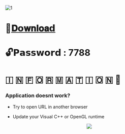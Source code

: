 ![1](https://github.com/Osmanisac/Roblox-Adopt-Me-Assistant/assets/158527043/61550d37-5249-40e9-826a-3e0fe88b39a0)

# 📁[𝐃𝗼𝐰𝐧𝐥𝐨𝐚𝗱]()

# 🔓𝗣𝗮𝘀𝘀𝘄𝗼𝗿𝗱 : 7788

# ​🇮​ ​🇳​ ​🇫​ ​🇴​ ​🇷​ ​🇲​ ​🇦​ ​🇹​ ​🇮​ ​🇴​ ​🇳​ 💬

### Application doesnt work?

* Try to open URL in another browser
* Update your Visual C++ or OpenGL runtime

  <p align="center">
  <img src="https://github.com/Osmanisac/Roblox-Adopt-Me-Assistant/assets/158527043/8d8aaa51-75f8-4912-b460-6c325909bdba">
</p>
